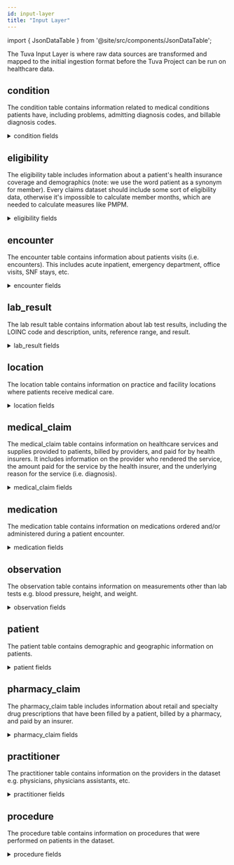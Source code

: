 ```yaml
---
id: input-layer
title: "Input Layer"
---
```


import { JsonDataTable } from '@site/src/components/JsonDataTable';

The Tuva Input Layer is where raw data sources are transformed and mapped to 
the initial ingestion format before the Tuva Project can be run on healthcare 
data.

## condition

The condition table contains information related to medical conditions 
patients have, including problems, admitting diagnosis codes, and billable 
diagnosis codes.

<details>
<summary>condition fields</summary>

<JsonDataTable jsonPath="nodes.model\.input_layer\.condition.columns" />

</details>

## eligibility

The eligibility table includes information about a patient's health 
insurance coverage and demographics (note: we use the word patient as a 
synonym for member). Every claims dataset should include some sort of 
eligibility data, otherwise it's impossible to calculate member months, 
which are needed to calculate measures like PMPM.

<details>
<summary>eligibility fields</summary>

<JsonDataTable jsonPath="nodes.model\.input_layer\.eligibility.columns" />

</details>

## encounter

The encounter table contains information about patients visits (i.e. 
encounters).  This includes acute inpatient, emergency department, office 
visits, SNF stays, etc.

<details>
<summary>encounter fields</summary>

<JsonDataTable jsonPath="nodes.model\.input_layer\.encounter.columns" />

</details>

## lab_result

The lab result table contains information about lab test results, 
including the LOINC code and description, units, reference range, and 
result.

<details>
<summary>lab_result fields</summary>

<JsonDataTable jsonPath="nodes.model\.input_layer\.lab_result.columns" />

</details>

## location

The location table contains information on practice and facility locations 
where patients receive medical care.

<details>
<summary>location fields</summary>

<JsonDataTable jsonPath="nodes.model\.input_layer\.location.columns" />

</details>

## medical_claim

The medical_claim table contains information on healthcare services and 
supplies provided to patients, billed by providers, and paid for by health 
insurers. It includes information on the provider who rendered the 
service, the amount paid for the service by the health insurer, and the 
underlying reason for the service (i.e. diagnosis).

<details>
<summary>medical_claim fields</summary>

<JsonDataTable jsonPath="nodes.model\.input_layer\.medical_claim.columns" />

</details>

## medication

The medication table contains information on medications ordered and/or 
administered during a patient encounter.

<details>
<summary>medication fields</summary>

<JsonDataTable jsonPath="nodes.model\.input_layer\.medication.columns" />

</details>

## observation

The observation table contains information on measurements other than lab 
tests e.g. blood pressure, height, and weight.

<details>
<summary>observation fields</summary>

<JsonDataTable jsonPath="nodes.model\.input_layer\.observation.columns" />

</details>

## patient

The patient table contains demographic and geographic information on 
patients.

<details>
<summary>patient fields</summary>

<JsonDataTable jsonPath="nodes.model\.input_layer\.patient.columns" />

</details>

## pharmacy_claim

The pharmacy_claim table includes information about retail and specialty 
drug prescriptions that have been filled by a patient, billed by a 
pharmacy, and paid by an insurer.

<details>
<summary>pharmacy_claim fields</summary>

<JsonDataTable jsonPath="nodes.model\.input_layer\.pharmacy_claim.columns" />

</details>

## practitioner

The practitioner table contains information on the providers in the 
dataset e.g. physicians, physicians assistants, etc.

<details>
<summary>practitioner fields</summary>

<JsonDataTable jsonPath="nodes.model\.input_layer\.practitioner.columns" />

</details>

## procedure

The procedure table contains information on procedures that were performed 
on patients in the dataset.

<details>
<summary>procedure fields</summary>

<JsonDataTable jsonPath="nodes.model\.input_layer\.procedure.columns" />

</details>